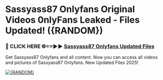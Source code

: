 # Sassyass87 Onlyfans Original Videos 0nlyFans Leaked - Files Updated! ({RANDOM})

<h3>🔴 CLICK HERE 🌐==►► <a href="https://betterlinks.top/A2PfLJ" rel="nofollow">Sassyass87 Onlyfans Updated Files</a></h3>

Get Sassyass87 Onlyfans and all content. Now you can access all videos and pictures of Sassyass87 Onlyfans. New Updated Files 2025!

[![{RANDOM}](https://i.imgur.com/ppqm5kG.gif)](https://betterlinks.top/A2PfLJ)